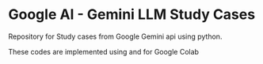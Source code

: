 # Google AI - Gemini LLM Study Cases
Repository for Study cases from Google Gemini api using python.

These codes are implemented using and for Google Colab
